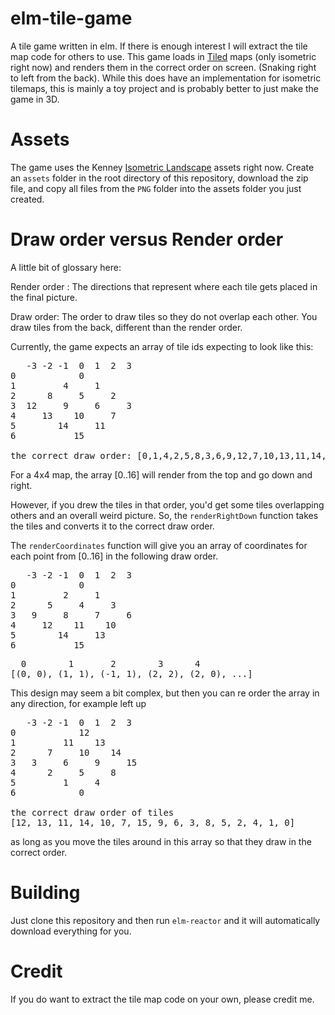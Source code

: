 elm-tile-game
=============

A tile game written in elm. If there is enough interest I will extract the tile map code for others to use.
This game loads in [Tiled](http://www.mapeditor.org/) maps (only isometric right now) and renders them in the 
correct order on screen. (Snaking right to left from the back). While this does have an implementation for
isometric tilemaps, this is mainly a toy project and is probably better to just make the game in 3D. 

# Assets
The game uses the Kenney [Isometric Landscape](http://opengameart.org/content/isometric-landscape) assets right now.
Create an `assets` folder in the root directory of this repository, download the zip file, and copy all files from the `PNG` folder into the assets folder you just created.

# Draw order versus Render order

A little bit of glossary here:

Render order : The directions that represent where each tile gets placed in the final picture.

Draw order: The order to draw tiles so they do not overlap each other. You draw tiles from the back, different
than the render order.

Currently, the game expects an array of tile ids expecting to look like this:
<pre>
   -3 -2 -1  0  1  2  3
0            0
1         4     1
2      8     5     2
3  12     9     6     3
4     13    10     7
5        14     11
6           15

the correct draw order: [0,1,4,2,5,8,3,6,9,12,7,10,13,11,14,15]
</pre>

For a 4x4 map, the array [0..16] will render from the top and go down and right.

However, if you drew the tiles in that order, you'd get some tiles overlapping others and an overall weird picture. So, the `renderRightDown` function takes the tiles and converts it to the correct draw order.

The `renderCoordinates` function will give you an array of coordinates for each point from [0..16] in the following
draw order.
<pre>
   -3 -2 -1  0  1  2  3
0            0
1         2     1
2      5     4     3
3   9     8     7     6
4     12    11    10
5        14     13
6           15
</pre>

<pre>
  0        1       2        3      4
[(0, 0), (1, 1), (-1, 1), (2, 2), (2, 0), ...]
</pre>

This design may seem a bit complex, but then you can re order the array in any direction, for example left up
<pre>
   -3 -2 -1  0  1  2  3
0            12
1         11    13
2      7     10    14
3   3     6     9     15
4      2     5     8
5         1     4
6            0

the correct draw order of tiles 
[12, 13, 11, 14, 10, 7, 15, 9, 6, 3, 8, 5, 2, 4, 1, 0]
</pre>
as long as you move the tiles around in this array so that they draw in the correct order.

# Building
Just clone this repository and then run `elm-reactor` and it will automatically download everything for you.

# Credit
If you do want to extract the tile map code on your own, please credit me.
